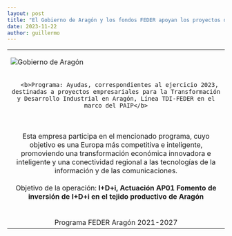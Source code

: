 ```yaml
---
layout: post
title: "El Gobierno de Aragón y los fondos FEDER apoyan los proyectos de Frogtek también en 2023"
date: 2023-11-22
author: guillermo
---
```

<table>
  <tr>
    <td widht=1000><p><img class="aligncenter size-full wp-image-2233" src="{{ site.baseurl }}/assets/posts/CabeceraFEDER2023.png" alt="Gobierno de Aragón" /></p></td>
  </tr>
  <tr>
    <td colspan=1 style="text-align: center">

      <b>Programa: Ayudas, correspondientes al ejercicio 2023, destinadas a proyectos empresariales para la Transformación y Desarrollo Industrial en Aragón, Línea TDI-FEDER en el marco del PAIP</b>
<br>
<br>
Esta empresa participa en el mencionado programa, cuyo objetivo es una Europa más competitiva e inteligente, promoviendo una transformación económica innovadora e inteligente y una conectividad regional a las tecnologías de la información y de las comunicaciones.
<br>
<br>
      Objetivo de la operación: <b>I+D+i, Actuación AP01 Fomento de inversión de I+D+i en el tejido productivo de Aragón</b>
<br>
<br>
<br>
Programa FEDER Aragón 2021-2027
<br>
     </td> 
  </tr>
</table>

